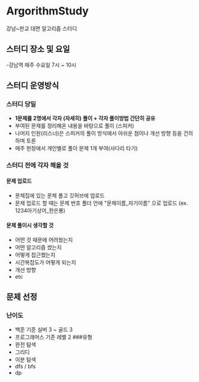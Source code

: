 # ArgorithmStudy
강남~판교 대면 알고리즘 스터디


## 스터디 장소 및 요일 
-강남역 매주 수요일 7시 ~ 10시


## 스터디 운영방식
### 스터디 당일

- **1문제를 2명에서 각자 (자세히) 풀이 + 각자 풀이방법 간단히 공유**
- 부여된 문제를 정리해온 내용을 바탕으로 풀이 (스피커)
- 나머지 인원(리스너)은 스피커의 풀이 방식에서 아쉬운 점이나 개선 방향 등을 건의하며 토론
- 매주 현장에서 개인별로 풀이 문제 1개 부여(사다리 타기)

### 스터디 전에 각자 해올 것

#### 문제 업로드
- 문제집에 있는 문제 풀고 깃허브에 업로드
- 문제 업로드 할 때는 문제 번호 폴더 안에  "문제이름_자기이름" 으로 업로드 (ex. 1234아기상어_한은룡)

#### 문제 풀이시 생각할 것
- 어떤 것 때문에 어려웠는지
- 어떤 알고리즘 썼는지
- 어떻게 접근했는지
- 시간복잡도가 어떻게 되는지
- 개선 방향
- etc





## 문제 선정
### 난이도
- 백준 기준 실버 3 ~ 골드 3
- 프로그래머스 기준 레벨 2
###유형
- 완전 탐색
- 그리디
- 이분 탐색
- dfs / bfs 
- dp







